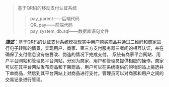 >基于QR码的移动支付认证系统
>>pay_parent——后端代码  
>>QR_pay——前端代码  
>>pay_system_db.sql——数据库语句文件  

***描述***：基于QR码的认证支付系统模拟现实中用户购买商品并通过二维码和商家进行电子转账的情景，实现用户、商家、第三方支付服务器三者间的相互认证，并在确保了支付信息没有被篡改、伪造的情况下完成支付。
系统有商家平台网站、用户平台网站和管理员平台网站，分别为商家、用户和管理员提供相应的操作。商家可以在其平台网站发布商品和下架商品，用户可以在系统提供的购物网站上挑选并下单商品，然后到其平台网站上对商品进行支付。管理员可以对商家和用户之间的交易记录进行管理。
